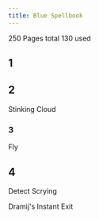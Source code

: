 ```yaml
---
title: Blue Spellbook
---
```


250 Pages total 130 used 

## 1

## 2

Stinking Cloud

### 3

Fly

## 4

Detect Scrying

Dramij's Instant Exit
